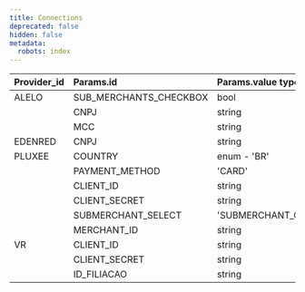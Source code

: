 ```yaml
---
title: Connections
deprecated: false
hidden: false
metadata:
  robots: index
---
```

| Provider\_id | Params.id                | Params.value type             |
| :----------- | :----------------------- | :---------------------------- |
| ALELO        | SUB\_MERCHANTS\_CHECKBOX | bool                          |
|              | CNPJ                     | string                        |
|              | MCC                      | string                        |
| EDENRED      | CNPJ                     | string                        |
| PLUXEE       | COUNTRY                  | enum - 'BR'                   |
|              | PAYMENT\_METHOD          | 'CARD'                        |
|              | CLIENT\_ID               | string                        |
|              | CLIENT\_SECRET           | string                        |
|              | SUBMERCHANT\_SELECT      | 'SUBMERCHANT\_ON\_CONNECTION' |
|              | MERCHANT\_ID             | string                        |
| VR           | CLIENT\_ID               | string                        |
|              | CLIENT\_SECRET           | string                        |
|              | ID\_FILIACAO             | string                        |